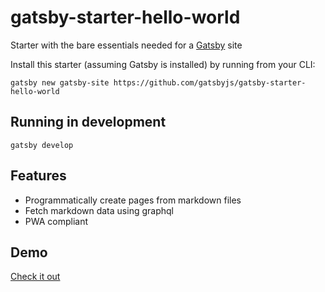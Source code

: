 # gatsby-starter-hello-world
Starter with the bare essentials needed for a [Gatsby](https://www.gatsbyjs.org/) site

Install this starter (assuming Gatsby is installed) by running from your CLI:
```
gatsby new gatsby-site https://github.com/gatsbyjs/gatsby-starter-hello-world
```

## Running in development
`gatsby develop`

## Features
* Programmatically create pages from markdown files
* Fetch markdown data using graphql
* PWA compliant

## Demo
[Check it out](http://sample-gatsby-blog.surge.sh/)